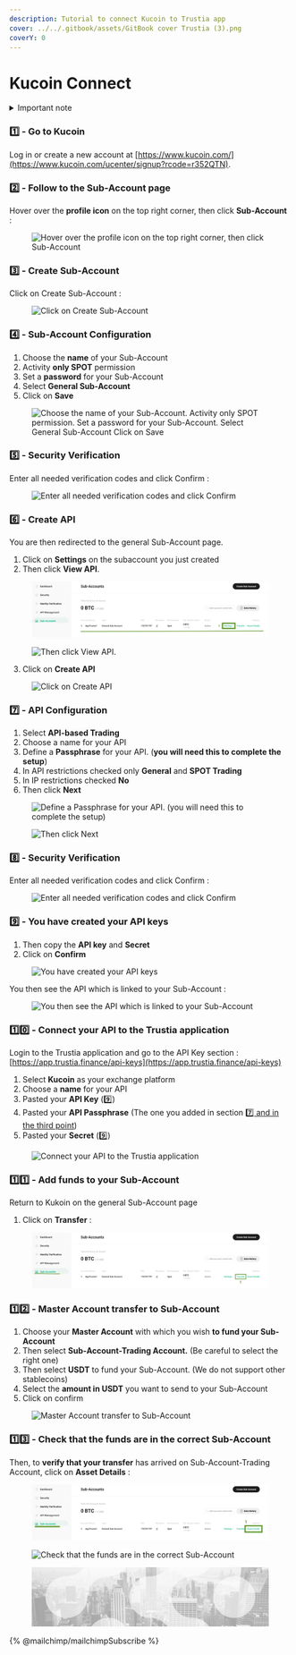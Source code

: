 ```yaml
---
description: Tutorial to connect Kucoin to Trustia app
cover: ../../.gitbook/assets/GitBook cover Trustia (3).png
coverY: 0
---
```


# Kucoin Connect

<details>

<summary>Important note</summary>

1. Since July 15 2023, users [need to pass KYC](https://www.kucoin.com/fr/announcement/enhancement-of-kucoin-customer-identification-and-verification-program) in order to use all services.
2. You must enable security verifications to add API keys.&#x20;
3. We recommend creating a Sub-Account for each strategy.
4. You must transfer funds to your Sub-Account to launch a strategy.

</details>

### **1️⃣ - Go to Kucoin**

Log in or create a new account at [https://www.kucoin.com/](https://www.kucoin.com/ucenter/signup?rcode=r352QTN).

### 2️⃣ - Follow to the Sub-Account page <a href="#h_a48ad1d4f3" id="h_a48ad1d4f3"></a>

Hover over the **profile icon** on the top right corner, then click **Sub-Account** :&#x20;

<figure><img src="../../.gitbook/assets/Capture d’écran 2023-12-21 à 17.29.58.png" alt="Hover over the profile icon on the top right corner, then click Sub-Account "><figcaption></figcaption></figure>

### 3️⃣ - Create Sub-Account <a href="#h_9378d3c9a9" id="h_9378d3c9a9"></a>

Click on Create Sub-Account :&#x20;

<figure><img src="../../.gitbook/assets/Capture d’écran 2023-12-21 à 17.46.44.png" alt="Click on Create Sub-Account"><figcaption></figcaption></figure>

### 4️⃣ - Sub-Account Configuration

1. Choose the **name** of your Sub-Account&#x20;
2. Activity **only SPOT** permission&#x20;
3. Set a **password** for your Sub-Account&#x20;
4. Select **General Sub-Account**
5. Click on **Save**

<figure><img src="../../.gitbook/assets/Capture d’écran 2023-12-21 à 17.59.18 (1).png" alt="Choose the name of your Sub-Account.  Activity only SPOT permission. Set a password for your Sub-Account.  Select General Sub-Account Click on Save"><figcaption></figcaption></figure>

### 5️⃣ - Security Verification <a href="#h_753d1e97a2" id="h_753d1e97a2"></a>

Enter all needed verification codes and click Confirm :&#x20;

<figure><img src="../../.gitbook/assets/Capture d’écran 2023-12-21 à 18.18.35.png" alt="Enter all needed verification codes and click Confirm"><figcaption></figcaption></figure>

### 6️⃣ - Create API

You are then redirected to the general Sub-Account page.&#x20;

1. Click on **Settings** on the subaccount you just created
2. Then click **View API**.

<figure><img src="../../.gitbook/assets/1.png" alt="Click on Settings on the subaccount you just created"><figcaption></figcaption></figure>

<figure><img src="../../.gitbook/assets/Capture d’écran 2023-12-21 à 18.52.42.png" alt="Then click View API."><figcaption></figcaption></figure>

3. Click on **Create API**

<figure><img src="../../.gitbook/assets/Capture d’écran 2023-12-21 à 19.01.09.png" alt="Click on Create API"><figcaption></figcaption></figure>

### 7️⃣ - API Configuration

1. Select **API-based Trading**&#x20;
2. Choose a name for your API&#x20;
3. Define a **Passphrase** for your API. (**you will need this to complete the setup**)&#x20;
4. In API restrictions checked only **General** and **SPOT Trading**&#x20;
5. In IP restrictions checked **No**&#x20;
6. Then click **Next**

<figure><img src="../../.gitbook/assets/Capture d’écran 2023-12-21 à 19.14.05.png" alt="Define a Passphrase for your API. (you will need this to complete the setup) "><figcaption></figcaption></figure>

<figure><img src="../../.gitbook/assets/Capture d’écran 2023-12-21 à 19.29.51.png" alt="Then click Next"><figcaption></figcaption></figure>

### 8️⃣ - Security Verification <a href="#h_753d1e97a2" id="h_753d1e97a2"></a>

Enter all needed verification codes and click Confirm :&#x20;

<figure><img src="../../.gitbook/assets/Capture d’écran 2023-12-21 à 19.31.23.png" alt="Enter all needed verification codes and click Confirm"><figcaption></figcaption></figure>

### 9️⃣ - You have created your API keys <a href="#h_783dade78b" id="h_783dade78b"></a>

1. Then copy the **API key** and **Secret**
2. Click on **Confirm**

<figure><img src="../../.gitbook/assets/Capture d’écran 2023-12-21 à 19.35.39.png" alt="You have created your API keys"><figcaption></figcaption></figure>

You then see the API which is linked to your Sub-Account :

<figure><img src="../../.gitbook/assets/Capture d’écran 2023-12-21 à 19.38.31.png" alt="You then see the API which is linked to your Sub-Account"><figcaption></figcaption></figure>

### 1️⃣0️⃣ - Connect your API to the Trustia application

Login to the Trustia application and go to the API Key section : [https://app.trustia.finance/api-keys](https://app.trustia.finance/api-keys)

1. Select **Kucoin** as your exchange platform&#x20;
2. Choose a **name** for your API&#x20;
3. Pasted your **API Key** ([9️⃣](kucoin-connect.md#h\_783dade78b))
4. Pasted your **API Passphrase** (The one you added in section [7️⃣ and in the third point](kucoin-connect.md#7-api-configuration))&#x20;
5. Pasted your **Secret** ([9️⃣](kucoin-connect.md#h\_783dade78b))

<figure><img src="../../.gitbook/assets/Capture d’écran 2023-12-22 à 11.30.44.png" alt="Connect your API to the Trustia application"><figcaption></figcaption></figure>

### 1️⃣1️⃣ - Add funds to your Sub-Account

Return to Kukoin on the general Sub-Account page

1. Click on **Transfer** :&#x20;

<figure><img src="../../.gitbook/assets/1 (1) (1).png" alt="Add funds to your Sub-Account"><figcaption></figcaption></figure>

### 1️⃣2️⃣ - Master Account transfer to Sub-Account

1. Choose your **Master Account** with which you wish **to fund your Sub-Account**
2. Then select **Sub-Account-Trading Account.** (Be careful to select the right one)
3. Then select **USDT** to fund your Sub-Account. (We do not support other stablecoins)
4. Select the **amount in USDT** you want to send to your Sub-Account
5. Click on confirm

<figure><img src="../../.gitbook/assets/Capture d’écran 2023-12-21 à 19.52.39.png" alt="Master Account transfer to Sub-Account"><figcaption></figcaption></figure>

### 1️⃣3️⃣ - Check that the funds are in the correct Sub-Account

Then, to **verify that your transfer** has arrived on Sub-Account-Trading Account, click on **Asset Details** :&#x20;

<figure><img src="../../.gitbook/assets/1 (2) (1).png" alt="Then, to verify that your transfer has arrived on Sub-Account-Trading Account, click on Asset Details"><figcaption></figcaption></figure>

<figure><img src="../../.gitbook/assets/Capture d’écran 2023-12-21 à 20.19.06.png" alt="Check that the funds are in the correct Sub-Account"><figcaption></figcaption></figure>

<figure><img src="../../.gitbook/assets/bgfooter.webp" alt=""><figcaption></figcaption></figure>

{% @mailchimp/mailchimpSubscribe %}
